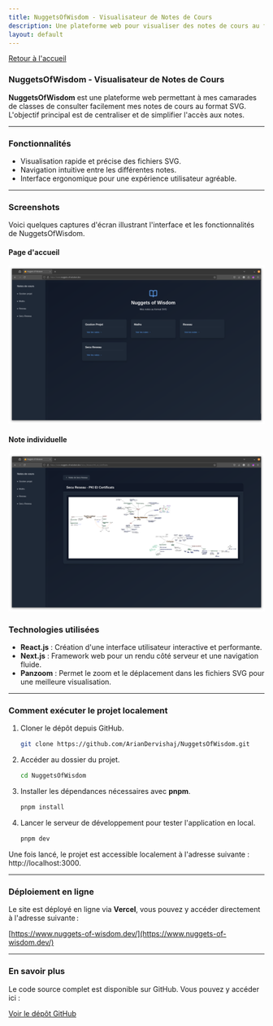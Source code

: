 ```yaml
---
title: NuggetsOfWisdom - Visualisateur de Notes de Cours
description: Une plateforme web pour visualiser des notes de cours au format SVG.
layout: default
---
```


[Retour à l'accueil](/)

### NuggetsOfWisdom - Visualisateur de Notes de Cours

**NuggetsOfWisdom** est une plateforme web permettant à mes camarades de classes de consulter facilement mes notes de cours au format SVG.  
L'objectif principal est de centraliser et de simplifier l'accès aux notes.

---

### Fonctionnalités

- Visualisation rapide et précise des fichiers SVG.
- Navigation intuitive entre les différentes notes.
- Interface ergonomique pour une expérience utilisateur agréable.

---

### Screenshots

Voici quelques captures d'écran illustrant l'interface et les fonctionnalités de NuggetsOfWisdom.

#### Page d'accueil

![Page d'accueil](/assets/now/image.png)

#### Note individuelle

![Page d'une note](/assets/now/image-1.png)

### Technologies utilisées

- **React.js** : Création d'une interface utilisateur interactive et performante.
- **Next.js** : Framework web pour un rendu côté serveur et une navigation fluide.
- **Panzoom** : Permet le zoom et le déplacement dans les fichiers SVG pour une meilleure visualisation.

---

### Comment exécuter le projet localement

1. Cloner le dépôt depuis GitHub.
    ```bash
    git clone https://github.com/ArianDervishaj/NuggetsOfWisdom.git
    ```

2. Accéder au dossier du projet.
    ```bash
    cd NuggetsOfWisdom
    ```
3. Installer les dépendances nécessaires avec **pnpm**.
    ```bash
    pnpm install
    ```
4. Lancer le serveur de développement pour tester l'application en local.
    ```bash
    pnpm dev
    ```

Une fois lancé, le projet est accessible localement à l'adresse suivante : http://localhost:3000.

---

### Déploiement en ligne

Le site est déployé en ligne via **Vercel**, vous pouvez y accéder directement à l'adresse suivante :

[https://www.nuggets-of-wisdom.dev/](https://www.nuggets-of-wisdom.dev/)

---

### En savoir plus

Le code source complet est disponible sur GitHub. Vous pouvez y accéder ici :

[Voir le dépôt GitHub](https://github.com/ArianDervishaj/NuggetsOfWisdom)
